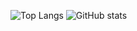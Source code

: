 ![Top Langs](https://github-readme-stats.vercel.app/api/top-langs/?username=Courtshipfy&layout=compact&theme=radical&locale=cn)
![GitHub stats](https://github-readme-stats.vercel.app/api?username=Courtshipfy&theme=radical&locale=cn)


